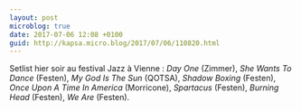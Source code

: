 ```yaml
---
layout: post
microblog: true
date: 2017-07-06 12:08 +0100
guid: http://kapsa.micro.blog/2017/07/06/110820.html
---
```

Setlist hier soir au festival Jazz à Vienne : _Day One_ (Zimmer), _She Wants To Dance_ (Festen), _My God Is The Sun_ (QOTSA), _Shadow Boxing_ (Festen), _Once Upon A Time In America_ (Morricone), _Spartacus_ (Festen), _Burning Head_ (Festen), _We Are_ (Festen).
